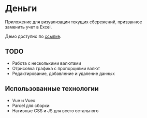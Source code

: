 # Деньги
Приложение для визуализации текущих сбережений, призванное заменить учет в Excel.

Демо доступно по [ссылке](https://glevanov.github.io/dengi/).

## TODO
* Работа с несколькими валютами
* Отрисовка графика с пропорциями валют
* Редактирование, добавление и удаление данных

## Использованные технологии
* Vue и Vuex
* Parcel для сборки
* Нативные CSS и JS для всего остального

